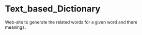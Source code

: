 # Text_based_Dictionary
Web-site to generate the related words for a given word and there meanings.
